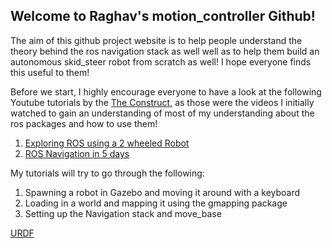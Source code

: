 ## Welcome to Raghav's motion_controller Github!
The aim of this github project website is to help people understand the theory behind the ros navigation stack as well well as to help them build an autonomous skid_steer robot from scratch as well! I hope everyone finds this useful to them! 

Before we start, I highly encourage everyone to have a look at the following Youtube tutorials by the [The Construct](https://www.youtube.com/channel/UCt6Lag-vv25fTX3e11mVY1Q), as those were the videos I initially watched to gain an understanding of most of my understanding about the ros packages and how to use them!
1. [Exploring ROS using a 2 wheeled Robot](https://www.youtube.com/playlist?list=PLK0b4e05LnzY2I4sXWTOA4_82cMh6tL-5)
2. [ROS Navigation in 5 days](https://www.youtube.com/playlist?list=PLiiw0aSVHcAkF26qR6Q7x6RlLAL6-vuF3) 

My tutorials will try to go through the following:
1. Spawning a robot in Gazebo and moving it around with a keyboard
2. Loading in a world and mapping it using the gmapping package
3. Setting up the Navigation stack and move_base

<a href="https://rag-h.github.io/motion_controller/your-first-robot/urdf.md" title="Universal Robot Description Format">URDF</a>
